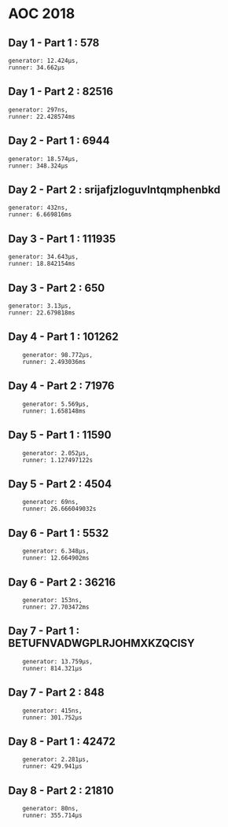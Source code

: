 # AOC 2018

## Day 1 - Part 1 : 578
	generator: 12.424µs,
	runner: 34.662µs

## Day 1 - Part 2 : 82516
	generator: 297ns,
	runner: 22.428574ms

## Day 2 - Part 1 : 6944
	generator: 18.574µs,
	runner: 348.324µs

## Day 2 - Part 2 : srijafjzloguvlntqmphenbkd
	generator: 432ns,
	runner: 6.669816ms

## Day 3 - Part 1 : 111935
	generator: 34.643µs,
	runner: 18.842154ms

## Day 3 - Part 2 : 650
	generator: 3.13µs,
	runner: 22.679818ms

## Day 4 - Part 1 : 101262
        generator: 98.772µs,
        runner: 2.493036ms

## Day 4 - Part 2 : 71976
        generator: 5.569µs,
        runner: 1.658148ms

## Day 5 - Part 1 : 11590
        generator: 2.052µs,
        runner: 1.127497122s

## Day 5 - Part 2 : 4504
        generator: 69ns,
        runner: 26.666049032s

## Day 6 - Part 1 : 5532
        generator: 6.348µs,
        runner: 12.664902ms

## Day 6 - Part 2 : 36216
        generator: 153ns,
        runner: 27.703472ms

## Day 7 - Part 1 : BETUFNVADWGPLRJOHMXKZQCISY
        generator: 13.759µs,
        runner: 814.321µs

## Day 7 - Part 2 : 848
        generator: 415ns,
        runner: 301.752µs

## Day 8 - Part 1 : 42472
        generator: 2.281µs,
        runner: 429.941µs

## Day 8 - Part 2 : 21810
        generator: 80ns,
        runner: 355.714µs
